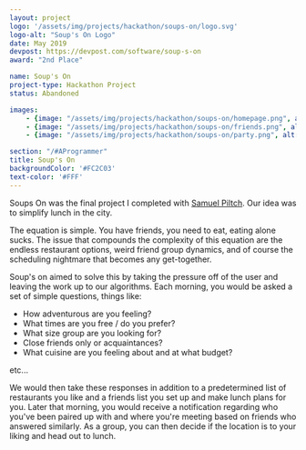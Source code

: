 ```yaml
---
layout: project
logo: '/assets/img/projects/hackathon/soups-on/logo.svg'
logo-alt: "Soup's On Logo"
date: May 2019
devpost: https://devpost.com/software/soup-s-on
award: "2nd Place"

name: Soup's On
project-type: Hackathon Project
status: Abandoned

images: 
    - {image: "/assets/img/projects/hackathon/soups-on/homepage.png", alt: "Homepage"}
    - {image: "/assets/img/projects/hackathon/soups-on/friends.png", alt: "Friends list"}
    - {image: "/assets/img/projects/hackathon/soups-on/party.png", alt: "Lunch Party"}

section: "/#AProgrammer"
title: Soup's On
backgroundColor: '#FC2C03'
text-color: '#FFF'
---
```


Soups On was the final project I completed with [Samuel Piltch](https://samuelpiltch.com/). Our idea was to simplify lunch in the city.

The equation is simple. You have friends, you need to eat, eating alone sucks. The issue that compounds the complexity of this equation are the endless restaurant options, weird friend group dynamics, and of course the scheduling nightmare that becomes any get-together.

Soup's on aimed to solve this by taking the pressure off of the user and leaving the work up to our algorithms. Each morning, you would be asked a set of simple questions, things like:
* How adventurous are you feeling?
* What times are you free / do you prefer?
* What size group are you looking for?
* Close friends only or acquaintances?
* What cuisine are you feeling about and at what budget?

etc...

We would then take these responses in addition to a predetermined list of restaurants you like and a friends list you set up and make lunch plans for you. Later that morning, you would receive a notification regarding who you've been paired up with and where you're meeting based on friends who answered similarly. As a group, you can then decide if the location is to your liking and head out to lunch.